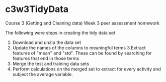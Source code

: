 c3w3TidyData
============

Course 3 (Getting and Cleaning data) Week 3 peer assessment homework

The following were steps in creating the tidy data set

1. Download and unzip the data set
2. Update the names of the columns to meaningful terms
3 Extract features of "mean" and "std". These can be found by searching for features that end in those terms
4. Merge the test and training data sets
5. Perform calculations on the merged set to extract for every activity and subject the average variable.

